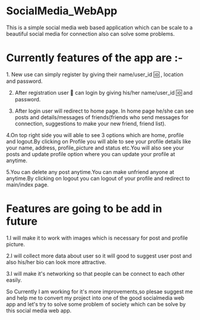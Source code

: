 # SocialMedia_WebApp
This is a simple social media web based application which can be scale to a beautiful social media for connection also can solve some problems.

<h1>Currently features of the app are :-</h1>
1. New use can simply register by giving their name/user_id 🆔 , location and password.
 
2. After registration user 👤 can login by giving his/her name/user_id 🆔 and password.
    
3. After login user will redirect to home page. In home page he/she can see posts and details/messages of friends(friends who send messages for connection, suggestions to make your new friend, friend list).
    
4.On top right side you will able to see 3 options which are home, profile and logout.By clicking on Profile you will able to see your profile details like your name, address, profile_picture and status etc.You       will also see your posts and update profile option where you can update your profile at anytime.
 
5.You can delete any post anytime.You can make unfriend anyone at anytime.By clicking on logout you can logout of your profile and redirect to main/index page.

<h1>Features are going to be add in future</h1>
1.I will make it to work with images which is necessary for post and profile picture.

2.I will collect more data about user so it will good to suggest user post and also his/her bio can look more attractive.
 
3.I will make it's networking so that people can be connect to each other easily.

So Currently I am working for it's more improvements,so plesae suggest me and help me to convert my project into one of the good socialmedia web app and let's try to solve some problem of society which can be solve by this social media web app.
